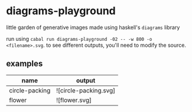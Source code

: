 # diagrams-playground

little garden of generative images made using haskell's `diagrams` library

run using `cabal run diagrams-playground -02 -- -w 800 -o <filename>.svg`.
to see different outputs, you'll need to modify the source.

## examples

| name           | output                |
| -------------- | --------------------- |
| circle-packing | ![circle-packing.svg] |
| flower         | ![flower.svg]         |
